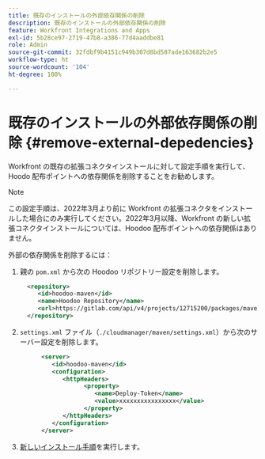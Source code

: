 ```yaml
---
title: 既存のインストールの外部依存関係の削除
description: 既存のインストールの外部依存関係の削除
feature: Workfront Integrations and Apps
exl-id: 5b28ce97-2719-47b8-a386-77d4aaddbe81
role: Admin
source-git-commit: 32fdbf9b4151c949b307d8bd587ade163682b2e5
workflow-type: ht
source-wordcount: '104'
ht-degree: 100%

---
```


# 既存のインストールの外部依存関係の削除 {#remove-external-depedencies}

Workfront の既存の拡張コネクタインストールに対して設定手順を実行して、Hoodo 配布ポイントへの依存関係を削除することをお勧めします。

>[!NOTE]
>
>この設定手順は、2022年3月より前に Workfront の拡張コネクタをインストールした場合にのみ実行してください。2022年3月以降、Workfront の新しい拡張コネクタインストールについては、Hoodoo 配布ポイントへの依存関係はありません。

外部の依存関係を削除するには：

1. 親の `pom.xml` から次の Hoodoo リポジトリー設定を削除します。

   ```XML
     <repository>
        <id>hoodoo-maven</id>
        <name>Hoodoo Repository</name>
        <url>https://gitlab.com/api/v4/projects/12715200/packages/maven</url>
     </repository>
   ```

1. `settings.xml` ファイル（`./cloudmanager/maven/settings.xml`）から次のサーバー設定を削除します。

   ```XML
         <server>
            <id>hoodoo-maven</id>
            <configuration>
               <httpHeaders>
                     <property>
                        <name>Deploy-Token</name>
                        <value>xxxxxxxxxxxxxxxx</value>
                     </property>
               </httpHeaders>
            </configuration>
         </server>
   ```

1. [新しいインストール手順](workfront-connector-install.md)を実行します。
